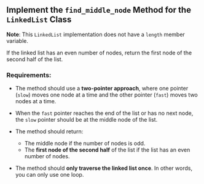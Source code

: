 ## Implement the `find_middle_node` Method for the `LinkedList` Class

**Note**: This `LinkedList` implementation does not have a `length` member variable.

If the linked list has an even number of nodes, return the first node of the second half of the list.

### Requirements:

- The method should use a **two-pointer approach**, where one pointer (`slow`) moves one node at a time and the other pointer (`fast`) moves two nodes at a time.
- When the `fast` pointer reaches the end of the list or has no next node, the `slow` pointer should be at the middle node of the list.

- The method should return:

  - The middle node if the number of nodes is odd.
  - The **first node of the second half** of the list if the list has an even number of nodes.

- The method should **only traverse the linked list once**. In other words, you can only use one loop.
